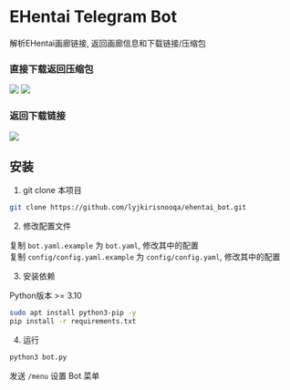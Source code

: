 # EHentai Telegram Bot

解析EHentai画廊链接, 返回画廊信息和下载链接/压缩包

### 直接下载返回压缩包

![](https://img.155155155.xyz/i/2024/06/665c0b221e053.webp)
![](https://img.155155155.xyz/i/2024/06/665c0b3921987.webp)

### 返回下载链接

![](https://img.155155155.xyz/i/2024/06/665c0b4e10171.webp)

## 安装

1. git clone 本项目

```bash
git clone https://github.com/lyjkirisnooqa/ehentai_bot.git
```

2. 修改配置文件

复制 `bot.yaml.example` 为 `bot.yaml`, 修改其中的配置  
复制 `config/config.yaml.example` 为 `config/config.yaml`, 修改其中的配置  

3. 安装依赖

Python版本 >= 3.10

```bash 
sudo apt install python3-pip -y
pip install -r requirements.txt
```

4. 运行

```bash
python3 bot.py
```

发送 `/menu` 设置 Bot 菜单
